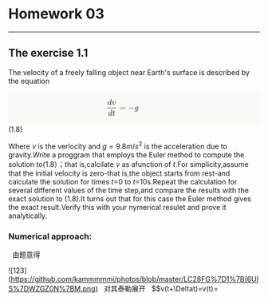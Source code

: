 # Homework 03

------

## The exercise 1.1

The velocity of a freely falling object near Earth's surface is described by the equation

![photo](https://github.com/kammmmmi/photos/blob/master/VNWNB%5DT%25N7H%7DNAJ%7B34K%24%5BE9.png)(1.8)

Where *v* is the verlocity and $g = 9.8m/s^2$ is the acceleration due to gravity.Write a proggram that employs the Euler method to compute the solution to(1.8）；that is,calcilate *v* as afunction of *t*.For simplicity,assume that the initial velocity is zero-that is,the object starts from rest-and calculate the solution for times *t*=0 to *t*=10s.Repeat the calculation for several different values of the time step,and compare the results with the exact solution to (1.8).It turns out that for this case the Euler method gives the exact result.Verify this with your nymerical resulet and prove it analytically.

### Numerical approach:
 
由题意得 

![123](https://github.com/kammmmmi/photos/blob/master/LC28FG%7D1%7B(6UIS%7DWZGZ0N%7BM.png)
 
对其泰勒展开
 
$$v(t+\Deltat)=v(t)=

